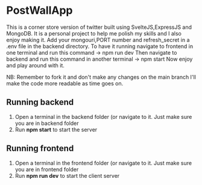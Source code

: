 ﻿# PostWallApp
This is a corner store version of twitter built using SvelteJS,ExpressJS and MongoDB. 
It is a personal project to help me polish my skills and I also enjoy making it.
Add your mongouri,PORT number and  refresh_secret in a .env file in the backend directory.
To have it running navigate to frontend in one terminal and run this command -> npm run dev
Then navigate to backend and run this command in another terminal -> npm start 
Now enjoy and play around with it.

NB: Remember to fork it and don't make any changes on the main branch
I'll make the code more readable as time goes on.

## Running backend
1. Open a terminal in the backend folder (or navigate to it. Just make sure you are in backend folder
2. Run **npm start** to start the server

## Running frontend
1. Open a terminal in the frontend folder (or navigate to it. Just make sure you are in frontend folder
2. Run  **npm run dev** to start the client server
